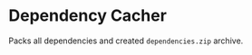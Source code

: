 Dependency Cacher
=================

Packs all dependencies and created `dependencies.zip` archive.
